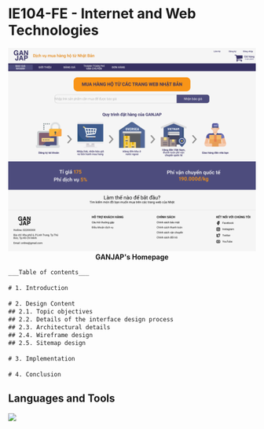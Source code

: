 # IE104-FE - Internet and Web Technologies

<div align="center">
<img src="Images/Homepage.png" alt="GANJAP's homepage""/>
  <strong>GANJAP's Homepage</strong>
</div>

```
___Table of contents___

# 1. Introduction

# 2. Design Content
## 2.1. Topic objectives
## 2.2. Details of the interface design process
## 2.3. Architectural details
## 2.4. Wireframe design
## 2.5. Sitemap design

# 3. Implementation

# 4. Conclusion
```

## Languages and Tools
<a href="https://skillicons.dev">
<img src="https://skillicons.dev/icons?i=html,css,js,vscode&perline=10" />
</a>


